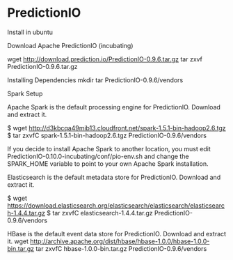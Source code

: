 # PredictionIO

Install in ubuntu

Download Apache PredictionIO (incubating)

wget http://download.prediction.io/PredictionIO-0.9.6.tar.gz
tar zxvf PredictionIO-0.9.6.tar.gz

Installing Dependencies
mkdir tar PredictionIO-0.9.6/vendors

Spark Setup

Apache Spark is the default processing engine for PredictionIO. Download and extract it.

$ wget http://d3kbcqa49mib13.cloudfront.net/spark-1.5.1-bin-hadoop2.6.tgz
$ tar zxvfC spark-1.5.1-bin-hadoop2.6.tgz PredictionIO-0.9.6/vendors

If you decide to install Apache Spark to another location, you must edit PredictionIO-0.10.0-incubating/conf/pio-env.sh and change the SPARK_HOME variable to point to your own Apache Spark installation.

Elasticsearch is the default metadata store for PredictionIO. Download and extract it.

$ wget https://download.elasticsearch.org/elasticsearch/elasticsearch/elasticsearch-1.4.4.tar.gz
$ tar zxvfC elasticsearch-1.4.4.tar.gz PredictionIO-0.9.6/vendors

HBase is the default event data store for PredictionIO. Download and extract it.
wget http://archive.apache.org/dist/hbase/hbase-1.0.0/hbase-1.0.0-bin.tar.gz
tar zxvfC hbase-1.0.0-bin.tar.gz PredictionIO-0.9.6/vendors
